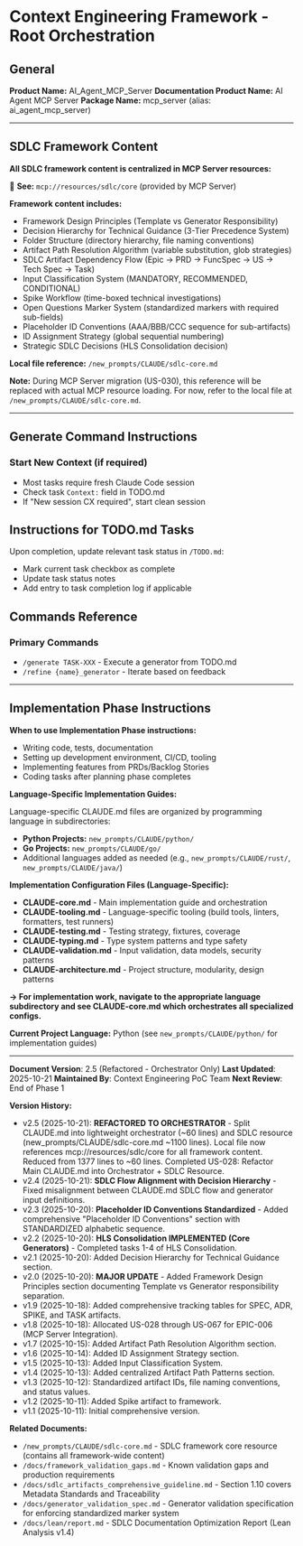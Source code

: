 # Context Engineering Framework - Root Orchestration

## General

**Product Name:** AI_Agent_MCP_Server
**Documentation Product Name:** AI Agent MCP Server
**Package Name:** mcp_server (alias: ai_agent_mcp_server)

---

## SDLC Framework Content

**All SDLC framework content is centralized in MCP Server resources:**

📘 **See:** `mcp://resources/sdlc/core` (provided by MCP Server)

**Framework content includes:**
- Framework Design Principles (Template vs Generator Responsibility)
- Decision Hierarchy for Technical Guidance (3-Tier Precedence System)
- Folder Structure (directory hierarchy, file naming conventions)
- Artifact Path Resolution Algorithm (variable substitution, glob strategies)
- SDLC Artifact Dependency Flow (Epic → PRD → FuncSpec → US → Tech Spec → Task)
- Input Classification System (MANDATORY, RECOMMENDED, CONDITIONAL)
- Spike Workflow (time-boxed technical investigations)
- Open Questions Marker System (standardized markers with required sub-fields)
- Placeholder ID Conventions (AAA/BBB/CCC sequence for sub-artifacts)
- ID Assignment Strategy (global sequential numbering)
- Strategic SDLC Decisions (HLS Consolidation decision)

**Local file reference:** `/new_prompts/CLAUDE/sdlc-core.md`

**Note:** During MCP Server migration (US-030), this reference will be replaced with actual MCP resource loading. For now, refer to the local file at `/new_prompts/CLAUDE/sdlc-core.md`.

---

## Generate Command Instructions

### Start New Context (if required)
- Most tasks require fresh Claude Code session
- Check task `Context:` field in TODO.md
- If "New session CX required", start clean session

## Instructions for TODO.md Tasks
Upon completion, update relevant task status in `/TODO.md`:
- Mark current task checkbox as complete
- Update task status notes
- Add entry to task completion log if applicable

## Commands Reference

### Primary Commands
- `/generate TASK-XXX` - Execute a generator from TODO.md
- `/refine {name}_generator` - Iterate based on feedback

---

## Implementation Phase Instructions

**When to use Implementation Phase instructions:**
- Writing code, tests, documentation
- Setting up development environment, CI/CD, tooling
- Implementing features from PRDs/Backlog Stories
- Coding tasks after planning phase completes

**Language-Specific Implementation Guides:**

Language-specific CLAUDE.md files are organized by programming language in subdirectories:
- **Python Projects:** `new_prompts/CLAUDE/python/`
- **Go Projects:** `new_prompts/CLAUDE/go/`
- Additional languages added as needed (e.g., `new_prompts/CLAUDE/rust/`, `new_prompts/CLAUDE/java/`)

**Implementation Configuration Files (Language-Specific):**
- **CLAUDE-core.md** - Main implementation guide and orchestration
- **CLAUDE-tooling.md** - Language-specific tooling (build tools, linters, formatters, test runners)
- **CLAUDE-testing.md** - Testing strategy, fixtures, coverage
- **CLAUDE-typing.md** - Type system patterns and type safety
- **CLAUDE-validation.md** - Input validation, data models, security patterns
- **CLAUDE-architecture.md** - Project structure, modularity, design patterns

**→ For implementation work, navigate to the appropriate language subdirectory and see CLAUDE-core.md which orchestrates all specialized configs.**

**Current Project Language:** Python (see `new_prompts/CLAUDE/python/` for implementation guides)

---

**Document Version**: 2.5 (Refactored - Orchestrator Only)
**Last Updated**: 2025-10-21
**Maintained By**: Context Engineering PoC Team
**Next Review**: End of Phase 1

**Version History:**
- v2.5 (2025-10-21): **REFACTORED TO ORCHESTRATOR** - Split CLAUDE.md into lightweight orchestrator (~60 lines) and SDLC resource (new_prompts/CLAUDE/sdlc-core.md ~1100 lines). Local file now references mcp://resources/sdlc/core for all framework content. Reduced from 1377 lines to ~60 lines. Completed US-028: Refactor Main CLAUDE.md into Orchestrator + SDLC Resource.
- v2.4 (2025-10-21): **SDLC Flow Alignment with Decision Hierarchy** - Fixed misalignment between CLAUDE.md SDLC flow and generator input definitions.
- v2.3 (2025-10-20): **Placeholder ID Conventions Standardized** - Added comprehensive "Placeholder ID Conventions" section with STANDARDIZED alphabetic sequence.
- v2.2 (2025-10-20): **HLS Consolidation IMPLEMENTED (Core Generators)** - Completed tasks 1-4 of HLS Consolidation.
- v2.1 (2025-10-20): Added Decision Hierarchy for Technical Guidance section.
- v2.0 (2025-10-20): **MAJOR UPDATE** - Added Framework Design Principles section documenting Template vs Generator responsibility separation.
- v1.9 (2025-10-18): Added comprehensive tracking tables for SPEC, ADR, SPIKE, and TASK artifacts.
- v1.8 (2025-10-18): Allocated US-028 through US-067 for EPIC-006 (MCP Server Integration).
- v1.7 (2025-10-15): Added Artifact Path Resolution Algorithm section.
- v1.6 (2025-10-14): Added ID Assignment Strategy section.
- v1.5 (2025-10-13): Added Input Classification System.
- v1.4 (2025-10-13): Added centralized Artifact Path Patterns section.
- v1.3 (2025-10-12): Standardized artifact IDs, file naming conventions, and status values.
- v1.2 (2025-10-11): Added Spike artifact to framework.
- v1.1 (2025-10-11): Initial comprehensive version.

**Related Documents:**
- `/new_prompts/CLAUDE/sdlc-core.md` - SDLC framework core resource (contains all framework-wide content)
- `/docs/framework_validation_gaps.md` - Known validation gaps and production requirements
- `/docs/sdlc_artifacts_comprehensive_guideline.md` - Section 1.10 covers Metadata Standards and Traceability
- `/docs/generator_validation_spec.md` - Generator validation specification for enforcing standardized marker system
- `/docs/lean/report.md` - SDLC Documentation Optimization Report (Lean Analysis v1.4)

